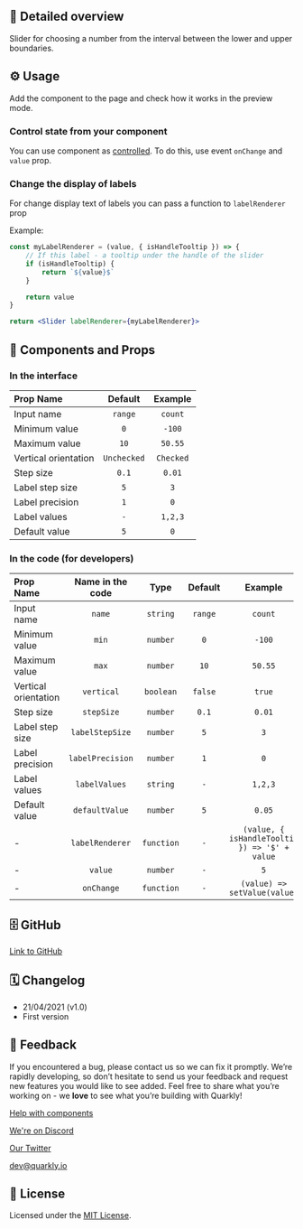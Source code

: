 ## 📖 Detailed overview

Slider for choosing a number from the interval between the lower and upper boundaries.

## ⚙️ Usage

Add the component to the page and check how it works in the preview mode.

### Control state from your component

You can use component as [controlled](https://reactjs.org/docs/forms.html#controlled-components). To do this, use event `onChange` and `value` prop.

### Change the display of labels

For change display text of labels you can pass a function to `labelRenderer` prop

Example:

```jsx
const myLabelRenderer = (value, { isHandleTooltip }) => {
    // If this label - a tooltip under the handle of the slider
    if (isHandleTooltip) {
        return `${value}$`
    }

    return value
}

return <Slider labelRenderer={myLabelRenderer}>
```

## 🧩 Components and Props

### In the interface

| Prop Name            |   Default   |  Example  |
| :------------------- | :---------: | :-------: |
| Input name           |   `range`   |  `count`  |
| Minimum value        |     `0`     |  `-100`   |
| Maximum value        |    `10`     |  `50.55`  |
| Vertical orientation | `Unchecked` | `Checked` |
| Step size            |    `0.1`    |  `0.01`   |
| Label step size      |     `5`     |    `3`    |
| Label precision      |     `1`     |    `0`    |
| Label values         |     `-`     |  `1,2,3`  |
| Default value        |     `5`     |    `0`    |

### In the code (for developers)

| Prop Name            | Name in the code |    Type    | Default |                    Example                    |
| :------------------- | :--------------: | :--------: | :-----: | :-------------------------------------------: |
| Input name           |      `name`      |  `string`  | `range` |                    `count`                    |
| Minimum value        |      `min`       |  `number`  |   `0`   |                    `-100`                     |
| Maximum value        |      `max`       |  `number`  |  `10`   |                    `50.55`                    |
| Vertical orientation |    `vertical`    | `boolean`  | `false` |                    `true`                     |
| Step size            |    `stepSize`    |  `number`  |  `0.1`  |                    `0.01`                     |
| Label step size      | `labelStepSize`  |  `number`  |   `5`   |                      `3`                      |
| Label precision      | `labelPrecision` |  `number`  |   `1`   |                      `0`                      |
| Label values         |  `labelValues`   |  `string`  |   `-`   |                    `1,2,3`                    |
| Default value        |  `defaultValue`  |  `number`  |   `5`   |                    `0.05`                     |
| -                    | `labelRenderer`  | `function` |   `-`   | `(value, { isHandleTooltip }) => '$' + value` |
| -                    |     `value`      |  `number`  |   `-`   |                      `5`                      |
| -                    |    `onChange`    | `function` |   `-`   |         `(value) => setValue(value)`          |

## 🗄 GitHub

[Link to GitHub](https://github.com/quarkly/community-kit/blob/master/src/Slider)

## 🗓 Changelog

-   21/04/2021 (v1.0)
-   First version

## 📮 Feedback

If you encountered a bug, please contact us so we can fix it promptly. We’re rapidly developing, so don’t hesitate to send us your feedback and request new features you would like to see added. Feel free to share what you’re working on - we **love** to see what you’re building with Quarkly!

[Help with components](https://community.quarkly.io/c/requests/11)

[We're on Discord](https://discord.gg/f9KhSMGX)

[Our Twitter](https://twitter.com/quarklyapp)

[dev@quarkly.io](mailto:dev@quarkly.io)

## 📝 License

Licensed under the [MIT License](https://raw.githubusercontent.com/quarkly/community-kit/master/LICENSE).
